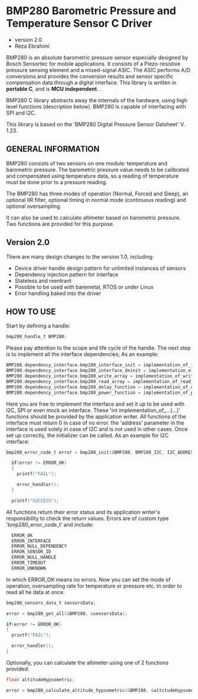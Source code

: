# BMP280 Barometric Pressure and Temperature Sensor C Driver
* version 2.0
* Reza Ebrahimi

BMP280 is an absolute barometric pressure sensor especially designed by Bosch Sensortec for mobile applications. It consists of a Piezo-resistive pressure sensing element and a mixed-signal ASIC. The ASIC performs A/D conversions and provides the conversion results and sensor specific compensation data through a digital interface. This library is written in **portable C**, and is **MCU independent**. .

BMP280 C library abstracts away the internals of the hardware, using high level functions (description below). BMP280 is capable of interfacing with SPI and I2C.

This library is based on the 'BMP280 Digital Pressure Sensor Datsheet' V. 1.23.

## GENERAL INFORMATION

BMP280 consists of two sensors on one module: temperature and barometric pressure. The barometric pressure value needs to be calibrated and compensated using temperature data, so a reading of temperature must be done prior to a pressure reading.

The BMP280 has three modes of operation (Normal, Forced and Sleep), an optional IIR filter, optional timing in normal mode (continuous reading) and optional oversampling.

It can also be used to calculate altimeter based on barometric pressure. Two functions are provided for this purpose.

## Version 2.0

There are many design changes to the version 1.0, including:
- Device driver handle design pattern for unlimited instances of sensors
- Dependency injection pattern for interface
- Stateless and reentrant
- Possible to be used with baremetal, RTOS or under Linux
- Error handling baked into the driver

## HOW TO USE

Start by defining a handle:
```c
bmp280_handle_t BMP280;
```
Please pay attention to the scope and life cycle of the handle. The next step is to implement all the interface dependencies; As an example:
```c
BMP280.dependency_interface.bmp280_interface_init = implementation_of_interface_init;
BMP280.dependency_interface.bmp280_interface_deinit = implementation_of_interface_deinit;
BMP280.dependency_interface.bmp280_write_array = implementation_of_write_array;
BMP280.dependency_interface.bmp280_read_array = implementation_of_read_array;
BMP280.dependency_interface.bmp280_delay_function = implementation_of_delay_function;
BMP280.dependency_interface.bmp280_power_function = implementation_of_power_function;
```
Here you are free to implement the interface and set it up to be used with I2C, SPI or even mock an interface. These 'int implementation_of_...(...)' functions should be provided by the application writer. All functions of the interface must return 0 in case of no error. the 'address' parameter in the interface is used solely in case of I2C and is not used in other cases. Once set up correctly, the initializer can be called. As an example for I2C interface:
```c
bmp280_error_code_t error = bmp280_init(&BMP280, BMP280_I2C, I2C_ADDRESS_1);

  if(error != ERROR_OK)
  {
    printf("FAIL");

    error_handler();
  }

  printf("SUCCESS");
```
All functions return their error status and its application writer's responsibility to check the return values. Errors are of custom type 'bmp280_error_code_t' and include:
```c
  ERROR_OK 
  ERROR_INTERFACE  
  ERROR_NULL_DEPENDENCY 
  ERROR_SENSOR_ID
  ERROR_NULL_HANDLE
  ERROR_TIMEOUT
  ERROR_UNKNOWN
```
In which ERROR_OK means no errors. Now you can set the mode of operation, oversampling rate for temperature or pressure etc. In order to read all he data at once:
```c
bmp280_sensors_data_t sensorsData;

error = bmp280_get_all(&BMP280, &sensorsData);

if(error != ERROR_OK)
{
  printf("FAIL");

  error_handler();
}
```
Optionally, you can calculate the altimeter using one of 2 functions provided:
```c
float altitudeHypsometric;

error = bmp280_calculate_altitude_hypsometric(&BMP280, &altitudeHypsometric, sensorsData.pressure, sensorsData.temperature);
```


